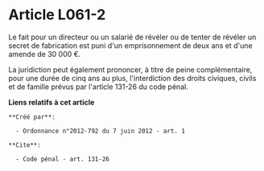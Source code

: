 # Article L061-2

Le fait pour un directeur ou un salarié de révéler ou de tenter de révéler un secret de fabrication est puni d'un
emprisonnement de deux ans et d'une amende de 30 000 €. 

La juridiction peut également prononcer, à titre de peine complémentaire, pour une durée de cinq ans au plus, l'interdiction
des droits civiques, civils et de famille prévus par l'article 131-26 du code pénal.

**Liens relatifs à cet article**

	**Créé par**:

	  - Ordonnance n°2012-792 du 7 juin 2012 - art. 1

	**Cite**:

	  - Code pénal - art. 131-26
